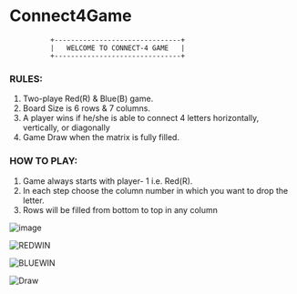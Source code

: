 # Connect4Game

              +-------------------------------+
              |   WELCOME TO CONNECT-4 GAME   |
              +-------------------------------+

### RULES:
 1. Two-playe Red(R) & Blue(B) game.
 2. Board Size is 6 rows & 7 columns.
 3. A player wins if he/she is able to connect 4 letters
    horizontally, vertically, or diagonally
 4. Game Draw when the matrix is fully filled.

### HOW TO PLAY:
 1. Game always starts with player- 1 i.e. Red(R).
 2. In each step choose the column number in which you
    want to drop the letter.
 3. Rows will be filled from bottom to top in any column




![image](https://github.com/pranay7293/Connect4Game/assets/119421688/df9980da-c381-46f2-8eb1-ae2304509b21)

![REDWIN](https://github.com/pranay7293/Connect4Game/assets/119421688/b33c22bc-909f-46d8-8557-2facdfb393ed)

![BLUEWIN](https://github.com/pranay7293/Connect4Game/assets/119421688/f555f552-12f5-4d11-b0e9-a7c9413c6fc0)

![Draw](https://github.com/pranay7293/Connect4Game/assets/119421688/f207264f-efb0-4b00-924c-1c4fa932da55)




